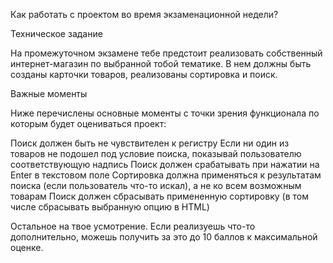 Как работать с проектом во время экзаменационной недели? 

Техническое задание  

На промежуточном экзамене тебе предстоит реализовать собственный интернет-магазин по выбранной тобой тематике. В нем должны быть созданы карточки товаров, реализованы сортировка и поиск.  

Важные моменты  

Ниже перечислены основные моменты с точки зрения функционала по которым будет оцениваться проект:  

Поиск должен быть не чувствителен к регистру 
Если ни один из товаров не подошел под условие поиска, показывай пользователю соответствующую надпись 
Поиск должен срабатывать при нажатии на Enter в текстовом поле 
Сортировка должна применяться к результатам поиска (если пользователь что-то искал), а не ко всем возможным товарам 
Поиск должен сбрасывать примененную сортировку (в том числе сбрасывать выбранную опцию в HTML) 

Остальное на твое усмотрение. Если реализуешь что-то дополнительно, можешь получить за это до 10 баллов к максимальной оценке.
